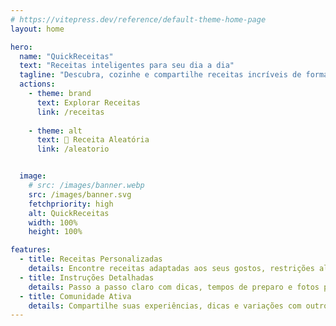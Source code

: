 ```yaml
---
# https://vitepress.dev/reference/default-theme-home-page
layout: home

hero:
  name: "QuickReceitas"
  text: "Receitas inteligentes para seu dia a dia"
  tagline: "Descubra, cozinhe e compartilhe receitas incríveis de forma simples"
  actions:
    - theme: brand
      text: Explorar Receitas
      link: /receitas
        
    - theme: alt
      text: 🎲 Receita Aleatória
      link: /aleatorio


  image:
    # src: /images/banner.webp
    src: /images/banner.svg
    fetchpriority: high
    alt: QuickReceitas
    width: 100%
    height: 100%

features:
  - title: Receitas Personalizadas
    details: Encontre receitas adaptadas aos seus gostos, restrições alimentares e ingredientes disponíveis
  - title: Instruções Detalhadas
    details: Passo a passo claro com dicas, tempos de preparo e fotos para você não errar
  - title: Comunidade Ativa
    details: Compartilhe suas experiências, dicas e variações com outros amantes da culinária
---
```


